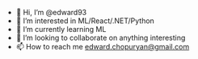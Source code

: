 - 👋 Hi, I’m @edward93
- 👀 I’m interested in ML/React/.NET/Python
- 🌱 I’m currently learning ML
- 💞️ I’m looking to collaborate on anything interesting
- 📫 How to reach me edward.chopuryan@gmail.com

<!---
edward93/edward93 is a ✨ special ✨ repository because its `README.md` (this file) appears on your GitHub profile.
You can click the Preview link to take a look at your changes.
--->
